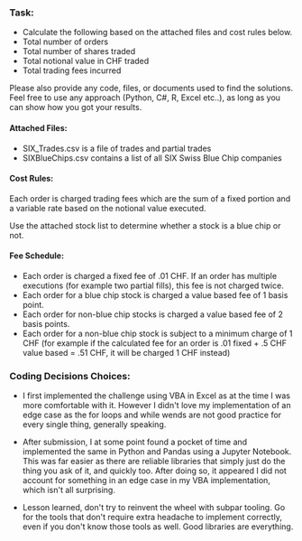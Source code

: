 ### Task:  
  
- Calculate the following based on the attached files and cost rules below.  
- Total number of orders  
- Total number of shares traded  
- Total notional value in CHF traded  
- Total trading fees incurred  
  
Please also provide any code, files, or documents used to find the solutions.  Feel free to use any approach (Python, C#, R, Excel etc..), as long as you can show how you got your results.  
  
#### Attached Files:  
- SIX_Trades.csv is a file of trades and partial trades  
- SIXBlueChips.csv contains a list of all SIX Swiss Blue Chip companies  
  
#### Cost Rules:  
Each order is charged trading fees which are the sum of a fixed portion and a variable rate based on the notional value executed.  
  
Use the attached stock list to determine whether a stock is a blue chip or not.  
  
#### Fee Schedule:  
- Each order is charged a fixed fee of .01 CHF. If an order has multiple executions (for example two partial fills), this fee is not charged twice.  
- Each order for a blue chip stock is charged a value based fee of 1 basis point.  
- Each order for non-blue chip stocks is charged a value based fee of 2 basis points.  
- Each order for a non-blue chip stock is subject to a minimum charge of 1 CHF (for example if the calculated fee for an order is .01 fixed + .5 CHF value based = .51 CHF, it will be charged 1 CHF instead)

### Coding Decisions Choices:
  
- I first implemented the challenge using VBA in Excel as at the time I was more comfortable with it. However I didn't love my implementation of an edge case as the for loops and while wends are not good practice for every single thing, generally speaking.  
  
- After submission, I at some point found a pocket of time and implemented the same in Python and Pandas using a Jupyter Notebook. This was far easier as there are reliable libraries that simply just do the thing you ask of it, and quickly too. After doing so, it appeared I did not account for something in an edge case in my VBA implementation, which isn't all surprising.  
  
- Lesson learned, don't try to reinvent the wheel with subpar tooling. Go for the tools that don't require extra headache to implement correctly, even if you don't know those tools as well. Good libraries are everything.  
  